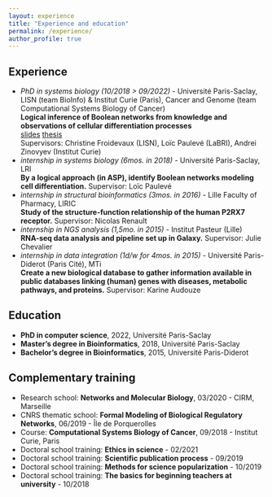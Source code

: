 ```yaml
---
layout: experience
title: "Experience and education"
permalink: /experience/
author_profile: true
---
```


## Experience

* *PhD in systems biology (10/2018 > 09/2022)* - Université Paris-Saclay, LISN (team BioInfo)  &  Institut Curie (Paris), Cancer and Genome (team Computational Systems Biology of Cancer)  
**Logical inference of Boolean networks from knowledge and observations of cellular differentiation processes**  
[slides](../files/2022-09_soutenance.pdf) [thesis](../files/manuscrit-these-pre-soutenance.pdf)  
Supervisors: Christine Froidevaux (LISN), Loïc Paulevé (LaBRI), Andrei Zinovyev (Institut Curie)
* *internship in systems biology (6mos. in 2018)* - Université Paris-Saclay, LRI  
**By a logical approach (in ASP), identify Boolean networks modeling cell differentiation.** Supervisor: Loïc Paulevé
* *internship in structural bioinformatics (3mos. in 2016)* - Lille Faculty of Pharmacy, LIRIC  
**Study of the structure-function relationship of the human P2RX7 receptor.** Supervisor: Nicolas Renault
* *internship in NGS analysis (1,5mo. in 2015)* - Institut Pasteur (Lille)  
**RNA-seq data analysis and pipeline set up in Galaxy.** Supervisor: Julie Chevalier
* *internship in data integration (1d/w for 4mos. in 2015)* - Université Paris-Diderot (Paris Cité), MTi  
**Create a new biological database to gather information available in public databases linking (human) genes with diseases, metabolic pathways, and proteins.** Supervisor: Karine Audouze


## Education

* **PhD in computer science**,
2022, Université Paris-Saclay
* **Master’s degree in Bioinformatics**,
2018, Université Paris-Saclay
* **Bachelor’s degree in Bioinformatics**,
2015, Université Paris-Diderot


## Complementary training

* Research school:
**Networks and Molecular Biology**,
03/2020 - CIRM, Marseille
* CNRS thematic school:
**Formal Modeling of Biological Regulatory Networks**,
06/2019 - Île de Porquerolles
* Course:
**Computational Systems Biology of Cancer**,
09/2018 - Institut Curie, Paris
* Doctoral school training:
**Ethics in science** - 02/2021
* Doctoral school training:
**Scientific publication process** -  09/2019
* Doctoral school training:
**Methods for science popularization** - 10/2019
* Doctoral school training:
**The basics for beginning teachers at university** - 10/2018
